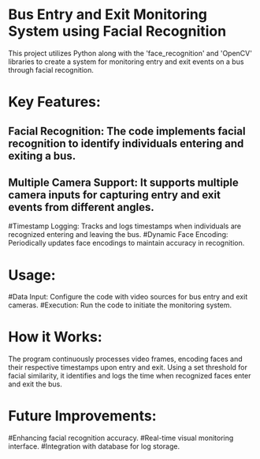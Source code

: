 # Bus Entry and Exit Monitoring System using Facial Recognition
This project utilizes Python along with the 'face_recognition' and 'OpenCV' libraries to create a system for monitoring entry and exit events on a bus through facial recognition.

# Key Features:
## Facial Recognition: The code implements facial recognition to identify individuals entering and exiting a bus.
## Multiple Camera Support: It supports multiple camera inputs for capturing entry and exit events from different angles.
#Timestamp Logging: Tracks and logs timestamps when individuals are recognized entering and leaving the bus.
#Dynamic Face Encoding: Periodically updates face encodings to maintain accuracy in recognition.
# Usage:
#Data Input: Configure the code with video sources for bus entry and exit cameras.
#Execution: Run the code to initiate the monitoring system.
# How it Works:
The program continuously processes video frames, encoding faces and their respective timestamps upon entry and exit. Using a set threshold for facial similarity, it identifies and logs the time when recognized faces enter and exit the bus.

# Future Improvements:
#Enhancing facial recognition accuracy.
#Real-time visual monitoring interface.
#Integration with database for log storage.
